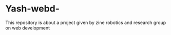 # Yash-webd-
This repository is about a project given by zine robotics and research group on web development
